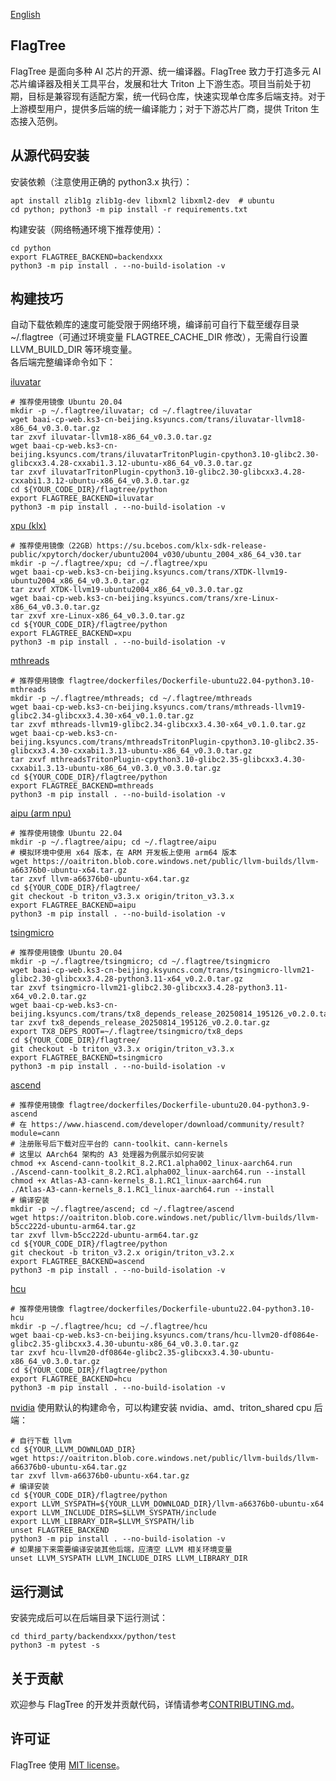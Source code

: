 [English](./README.md)

## FlagTree

FlagTree 是面向多种 AI 芯片的开源、统一编译器。FlagTree 致力于打造多元 AI 芯片编译器及相关工具平台，发展和壮大 Triton 上下游生态。项目当前处于初期，目标是兼容现有适配方案，统一代码仓库，快速实现单仓库多后端支持。对于上游模型用户，提供多后端的统一编译能力；对于下游芯片厂商，提供 Triton 生态接入范例。

## 从源代码安装
安装依赖（注意使用正确的 python3.x 执行）：
```shell
apt install zlib1g zlib1g-dev libxml2 libxml2-dev  # ubuntu
cd python; python3 -m pip install -r requirements.txt
```

构建安装（网络畅通环境下推荐使用）：
```shell
cd python
export FLAGTREE_BACKEND=backendxxx
python3 -m pip install . --no-build-isolation -v
```

## 构建技巧

自动下载依赖库的速度可能受限于网络环境，编译前可自行下载至缓存目录 ~/.flagtree（可通过环境变量 FLAGTREE_CACHE_DIR 修改），无需自行设置 LLVM_BUILD_DIR 等环境变量。 <br>
各后端完整编译命令如下： <br>

[iluvatar](https://github.com/FlagTree/flagtree/tree/main/third_party/iluvatar/)
```shell
# 推荐使用镜像 Ubuntu 20.04
mkdir -p ~/.flagtree/iluvatar; cd ~/.flagtree/iluvatar
wget baai-cp-web.ks3-cn-beijing.ksyuncs.com/trans/iluvatar-llvm18-x86_64_v0.3.0.tar.gz
tar zxvf iluvatar-llvm18-x86_64_v0.3.0.tar.gz
wget baai-cp-web.ks3-cn-beijing.ksyuncs.com/trans/iluvatarTritonPlugin-cpython3.10-glibc2.30-glibcxx3.4.28-cxxabi1.3.12-ubuntu-x86_64_v0.3.0.tar.gz
tar zxvf iluvatarTritonPlugin-cpython3.10-glibc2.30-glibcxx3.4.28-cxxabi1.3.12-ubuntu-x86_64_v0.3.0.tar.gz
cd ${YOUR_CODE_DIR}/flagtree/python
export FLAGTREE_BACKEND=iluvatar
python3 -m pip install . --no-build-isolation -v
```
[xpu (klx)](https://github.com/FlagTree/flagtree/tree/main/third_party/xpu/)
```shell
# 推荐使用镜像（22GB）https://su.bcebos.com/klx-sdk-release-public/xpytorch/docker/ubuntu2004_v030/ubuntu_2004_x86_64_v30.tar
mkdir -p ~/.flagtree/xpu; cd ~/.flagtree/xpu
wget baai-cp-web.ks3-cn-beijing.ksyuncs.com/trans/XTDK-llvm19-ubuntu2004_x86_64_v0.3.0.tar.gz
tar zxvf XTDK-llvm19-ubuntu2004_x86_64_v0.3.0.tar.gz
wget baai-cp-web.ks3-cn-beijing.ksyuncs.com/trans/xre-Linux-x86_64_v0.3.0.tar.gz
tar zxvf xre-Linux-x86_64_v0.3.0.tar.gz
cd ${YOUR_CODE_DIR}/flagtree/python
export FLAGTREE_BACKEND=xpu
python3 -m pip install . --no-build-isolation -v
```
[mthreads](https://github.com/FlagTree/flagtree/tree/main/third_party/mthreads/)
```shell
# 推荐使用镜像 flagtree/dockerfiles/Dockerfile-ubuntu22.04-python3.10-mthreads
mkdir -p ~/.flagtree/mthreads; cd ~/.flagtree/mthreads
wget baai-cp-web.ks3-cn-beijing.ksyuncs.com/trans/mthreads-llvm19-glibc2.34-glibcxx3.4.30-x64_v0.1.0.tar.gz
tar zxvf mthreads-llvm19-glibc2.34-glibcxx3.4.30-x64_v0.1.0.tar.gz
wget baai-cp-web.ks3-cn-beijing.ksyuncs.com/trans/mthreadsTritonPlugin-cpython3.10-glibc2.35-glibcxx3.4.30-cxxabi1.3.13-ubuntu-x86_64_v0.3.0.tar.gz
tar zxvf mthreadsTritonPlugin-cpython3.10-glibc2.35-glibcxx3.4.30-cxxabi1.3.13-ubuntu-x86_64_v0.3.0_v0.3.0.tar.gz
cd ${YOUR_CODE_DIR}/flagtree/python
export FLAGTREE_BACKEND=mthreads
python3 -m pip install . --no-build-isolation -v
```
[aipu (arm npu)](https://github.com/FlagTree/flagtree/tree/triton_v3.3.x/third_party/aipu/)
```shell
# 推荐使用镜像 Ubuntu 22.04
mkdir -p ~/.flagtree/aipu; cd ~/.flagtree/aipu
# 模拟环境中使用 x64 版本，在 ARM 开发板上使用 arm64 版本
wget https://oaitriton.blob.core.windows.net/public/llvm-builds/llvm-a66376b0-ubuntu-x64.tar.gz
tar zxvf llvm-a66376b0-ubuntu-x64.tar.gz
cd ${YOUR_CODE_DIR}/flagtree/
git checkout -b triton_v3.3.x origin/triton_v3.3.x
export FLAGTREE_BACKEND=aipu
python3 -m pip install . --no-build-isolation -v
```
[tsingmicro](https://github.com/FlagTree/flagtree/tree/triton_v3.3.x/third_party/tsingmicro/)
```shell
# 推荐使用镜像 Ubuntu 20.04
mkdir -p ~/.flagtree/tsingmicro; cd ~/.flagtree/tsingmicro
wget baai-cp-web.ks3-cn-beijing.ksyuncs.com/trans/tsingmicro-llvm21-glibc2.30-glibcxx3.4.28-python3.11-x64_v0.2.0.tar.gz
tar zxvf tsingmicro-llvm21-glibc2.30-glibcxx3.4.28-python3.11-x64_v0.2.0.tar.gz
wget baai-cp-web.ks3-cn-beijing.ksyuncs.com/trans/tx8_depends_release_20250814_195126_v0.2.0.tar.gz
tar zxvf tx8_depends_release_20250814_195126_v0.2.0.tar.gz
export TX8_DEPS_ROOT=~/.flagtree/tsingmicro/tx8_deps
cd ${YOUR_CODE_DIR}/flagtree/
git checkout -b triton_v3.3.x origin/triton_v3.3.x
export FLAGTREE_BACKEND=tsingmicro
python3 -m pip install . --no-build-isolation -v
```
[ascend](https://github.com/FlagTree/flagtree/blob/triton_v3.2.x/python/setup_tools/setup_helper.py)
```shell
# 推荐使用镜像 flagtree/dockerfiles/Dockerfile-ubuntu20.04-python3.9-ascend
# 在 https://www.hiascend.com/developer/download/community/result?module=cann
# 注册账号后下载对应平台的 cann-toolkit、cann-kernels
# 这里以 AArch64 架构的 A3 处理器为例展示如何安装
chmod +x Ascend-cann-toolkit_8.2.RC1.alpha002_linux-aarch64.run
./Ascend-cann-toolkit_8.2.RC1.alpha002_linux-aarch64.run --install
chmod +x Atlas-A3-cann-kernels_8.1.RC1_linux-aarch64.run
./Atlas-A3-cann-kernels_8.1.RC1_linux-aarch64.run --install
# 编译安装
mkdir -p ~/.flagtree/ascend; cd ~/.flagtree/ascend
wget https://oaitriton.blob.core.windows.net/public/llvm-builds/llvm-b5cc222d-ubuntu-arm64.tar.gz
tar zxvf llvm-b5cc222d-ubuntu-arm64.tar.gz
cd ${YOUR_CODE_DIR}/flagtree/python
git checkout -b triton_v3.2.x origin/triton_v3.2.x
export FLAGTREE_BACKEND=ascend
python3 -m pip install . --no-build-isolation -v
```
[hcu](https://github.com/FlagTree/flagtree/tree/main/third_party/hcu/)
```shell
# 推荐使用镜像 flagtree/dockerfiles/Dockerfile-ubuntu22.04-python3.10-hcu
mkdir -p ~/.flagtree/hcu; cd ~/.flagtree/hcu
wget baai-cp-web.ks3-cn-beijing.ksyuncs.com/trans/hcu-llvm20-df0864e-glibc2.35-glibcxx3.4.30-ubuntu-x86_64_v0.3.0.tar.gz
tar zxvf hcu-llvm20-df0864e-glibc2.35-glibcxx3.4.30-ubuntu-x86_64_v0.3.0.tar.gz
cd ${YOUR_CODE_DIR}/flagtree/python
export FLAGTREE_BACKEND=hcu
python3 -m pip install . --no-build-isolation -v
```

[nvidia](/third_party/nvidia/)
使用默认的构建命令，可以构建安装 nvidia、amd、triton_shared cpu 后端：
```shell
# 自行下载 llvm
cd ${YOUR_LLVM_DOWNLOAD_DIR}
wget https://oaitriton.blob.core.windows.net/public/llvm-builds/llvm-a66376b0-ubuntu-x64.tar.gz
tar zxvf llvm-a66376b0-ubuntu-x64.tar.gz
# 编译安装
cd ${YOUR_CODE_DIR}/flagtree/python
export LLVM_SYSPATH=${YOUR_LLVM_DOWNLOAD_DIR}/llvm-a66376b0-ubuntu-x64
export LLVM_INCLUDE_DIRS=$LLVM_SYSPATH/include
export LLVM_LIBRARY_DIR=$LLVM_SYSPATH/lib
unset FLAGTREE_BACKEND
python3 -m pip install . --no-build-isolation -v
# 如果接下来需要编译安装其他后端，应清空 LLVM 相关环境变量
unset LLVM_SYSPATH LLVM_INCLUDE_DIRS LLVM_LIBRARY_DIR
```

## 运行测试

安装完成后可以在后端目录下运行测试：
```shell
cd third_party/backendxxx/python/test
python3 -m pytest -s
```

## 关于贡献

欢迎参与 FlagTree 的开发并贡献代码，详情请参考[CONTRIBUTING.md](/CONTRIBUTING_cn.md)。

## 许可证

FlagTree 使用 [MIT license](/LICENSE)。
